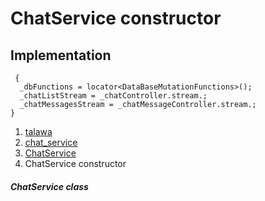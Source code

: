 
<div>

# ChatService constructor

</div>






## Implementation

``` language-dart
 {
  _dbFunctions = locator<DataBaseMutationFunctions>();
  _chatListStream = _chatController.stream.;
  _chatMessagesStream = _chatMessageController.stream.;
}
```







1.  [talawa](../../index.md)
2.  [chat_service](../../services_chat_service/)
3.  [ChatService](../../services_chat_service/ChatService-class.md)
4.  ChatService constructor

##### ChatService class







